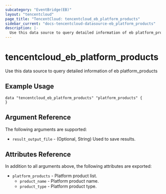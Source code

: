 ```yaml
---
subcategory: "EventBridge(EB)"
layout: "tencentcloud"
page_title: "TencentCloud: tencentcloud_eb_platform_products"
sidebar_current: "docs-tencentcloud-datasource-eb_platform_products"
description: |-
  Use this data source to query detailed information of eb platform_products
---
```


# tencentcloud_eb_platform_products

Use this data source to query detailed information of eb platform_products

## Example Usage

```hcl
data "tencentcloud_eb_platform_products" "platform_products" {
}
```

## Argument Reference

The following arguments are supported:

* `result_output_file` - (Optional, String) Used to save results.

## Attributes Reference

In addition to all arguments above, the following attributes are exported:

* `platform_products` - Platform product list.
  * `product_name` - Platform product name.
  * `product_type` - Platform product type.



